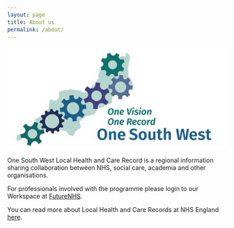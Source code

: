 ```yaml
---
layout: page
title: About us
permalink: /about/
---
```

![logo](assets/logo.png)

One South West Local Health and Care Record is a regional information sharing collaboration between NHS, social care, academia and other organisations.

For professionals involved with the programme please login to our Workspace at [FutureNHS](	https://future.nhs.uk/connect.ti/onesouthwest/grouphome).

You can read more about Local Health and Care Records at NHS England [here](https://www.england.nhs.uk/publication/local-health-and-care-record-exemplars/).

